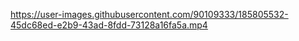 

https://user-images.githubusercontent.com/90109333/185805532-45dc68ed-e2b9-43ad-8fdd-73128a16fa5a.mp4

